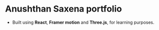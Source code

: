 # Anushthan Saxena portfolio
- Built using **React**, **Framer motion** and **Three.js**, for learning purposes.
